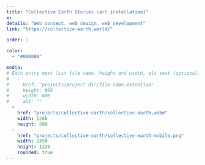 ```yaml
---
title: "Collective Earth Stories (art installation)"
x:
details: "Web concept, web design, web development"
link: "https://collective-earth.world/"

order: 1

color: 
  - "#000000"

media: 
# Each entry must list file name, height and width, alt text (optional)
#   -
#     href: "projects/project-dir/file-name.extention"
#     height: 800
#     width: 600
#     alt: ""
  -
    href: "projects/collective-earth/collective-earth.webm"
    width: 1280
    height: 800
  -
    href: "projects/collective-earth/collective-earth-mobile.png"
    width: 2450
    height: 1220
    rounded: true
---
```

